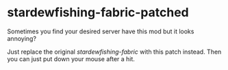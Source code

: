 # stardewfishing-fabric-patched

Sometimes you find your desired server have this mod but it looks annoying?

Just replace the original _stardewfishing-fabric_ with this patch instead. Then you can just put down your mouse after a hit.
